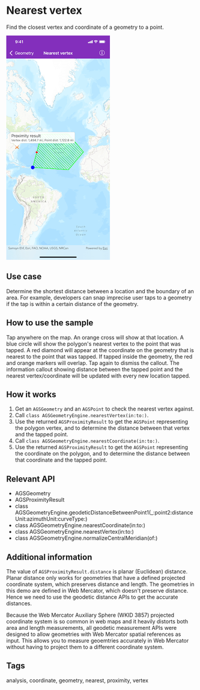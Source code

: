 # Nearest vertex

Find the closest vertex and coordinate of a geometry to a point.

![Nearest vertex](nearest-vertex.png)

## Use case

Determine the shortest distance between a location and the boundary of an area. For example, developers can snap imprecise user taps to a geometry if the tap is within a certain distance of the geometry.

## How to use the sample

Tap anywhere on the map. An orange cross will show at that location. A blue circle will show the polygon's nearest vertex to the point that was tapped. A red diamond will appear at the coordinate on the geometry that is nearest to the point that was tapped. If tapped inside the geometry, the red and orange markers will overlap. Tap again to dismiss the callout. The information callout showing distance between the tapped point and the nearest vertex/coordinate will be updated with every new location tapped.

## How it works

1. Get an `AGSGeometry` and an `AGSPoint` to check the nearest vertex against.
2. Call `class AGSGeometryEngine.nearestVertex(in:to:)`.
3. Use the returned `AGSProximityResult` to get the `AGSPoint` representing the polygon vertex, and to determine the distance between that vertex and the tapped point.
4. Call `class AGSGeometryEngine.nearestCoordinate(in:to:)`.
5. Use the returned `AGSProximityResult` to get the `AGSPoint` representing the coordinate on the polygon, and to determine the distance between that coordinate and the tapped point.

## Relevant API

* AGSGeometry
* AGSProximityResult
* class AGSGeometryEngine.geodeticDistanceBetweenPoint1(_:point2:distanceUnit:azimuthUnit:curveType:)
* class AGSGeometryEngine.nearestCoordinate(in:to:)
* class AGSGeometryEngine.nearestVertex(in:to:)
* class AGSGeometryEngine.normalizeCentralMeridian(of:)

## Additional information

The value of `AGSProximityResult.distance` is planar (Euclidean) distance. Planar distance only works for geometries that have a defined projected coordinate system, which preserves distance and length. The geometries in this demo are defined in Web Mercator, which doesn't preserve distance. Hence we need to use the geodetic distance APIs to get the accurate distances.

Because the Web Mercator Auxiliary Sphere (WKID 3857) projected coordinate system is so common in web maps and it heavily distorts both area and length measurements, all geodetic measurement APIs were designed to allow geometries with Web Mercator spatial references as input. This allows you to measure geoemtries accurately in Web Mercator without having to project them to a different coordinate system.

## Tags

analysis, coordinate, geometry, nearest, proximity, vertex
